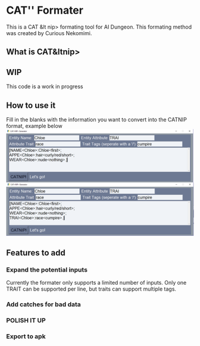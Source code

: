 # CAT'<nip>' Formater

This is a CAT &lt nip> formating tool for AI Dungeon. This formating method was created by Curious Nekomimi. 


## What is CAT&ltnip>

## WIP
This code is a work in progress

## How to use it
Fill in the blanks with the information you want to convert into the CATNIP format, example below
![cumpire](img/cumpire.png)


## Features to add

### Expand the potential inputs
Currently the formater only supports a limited number of inputs. Only one TRAIT can be supported per line, but traits can support multiple tags. 
### Add catches for bad data

### POLISH IT UP

### Export to apk
